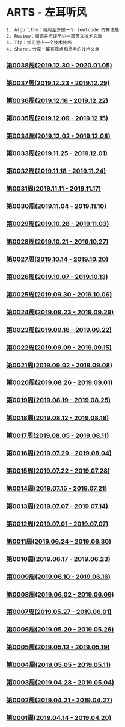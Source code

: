 # ARTS - 左耳听风
```
1. Algorithm：每周至少做一个 leetcode 的算法题
2. Review：阅读并点评至少一篇英文技术文章
3. Tip：学习至少一个技术技巧
4. Share：分享一篇有观点和思考的技术文章
```

### [第0038周(2019.12.30 - 2020.01.05)]()

### [第0037周(2019.12.23 - 2019.12.29)]()

### [第0036周(2019.12.16 - 2019.12.22)]()

### [第0035周(2019.12.09 - 2019.12.15)]()

### [第0034周(2019.12.02 - 2019.12.08)]()

### [第0033周(2019.11.25 - 2019.12.01)]()

### [第0032周(2019.11.18 - 2019.11.24)]()

### [第0031周(2019.11.11 - 2019.11.17)]()

### [第0030周(2019.11.04 - 2019.11.10)](https://github.com/vjudge/ARTS/blob/master/2019/第0030周.md)

### [第0029周(2019.10.28 - 2019.11.03)](https://github.com/vjudge/ARTS/blob/master/2019/第0029周.md)

### [第0028周(2019.10.21 - 2019.10.27)](https://github.com/vjudge/ARTS/blob/master/2019/第0028周.md)

### [第0027周(2019.10.14 - 2019.10.20)](https://github.com/vjudge/ARTS/blob/master/2019/第0027周.md)

### [第0026周(2019.10.07 - 2019.10.13)](https://github.com/vjudge/ARTS/blob/master/2019/第0026周.md)

### [第0025周(2019.09.30 - 2019.10.06)](https://github.com/vjudge/ARTS/blob/master/2019/第0025周.md)

### [第0024周(2019.09.23 - 2019.09.29)](https://github.com/vjudge/ARTS/blob/master/2019/第0024周.md)

### [第0023周(2019.09.16 - 2019.09.22)](https://github.com/vjudge/ARTS/blob/master/2019/第0023周.md)

### [第0022周(2019.09.09 - 2019.09.15)](https://github.com/vjudge/ARTS/blob/master/2019/第0022周.md)

### [第0021周(2019.09.02 - 2019.09.08)](https://github.com/vjudge/ARTS/blob/master/2019/第0021周.md)

### [第0020周(2019.08.26 - 2019.09.01)](https://github.com/vjudge/ARTS/blob/master/2019/第0020周.md)

### [第0019周(2019.08.19 - 2019.08.25)](https://github.com/vjudge/ARTS/blob/master/2019/第0019周.md)

### [第0018周(2019.08.12 - 2019.08.18)](https://github.com/vjudge/ARTS/blob/master/2019/第0018周.md)

### [第0017周(2019.08.05 - 2019.08.11)](https://github.com/vjudge/ARTS/blob/master/2019/第0017周.md)

### [第0016周(2019.07.29 - 2019.08.04)](https://github.com/vjudge/ARTS/blob/master/2019/第0016周.md)

### [第0015周(2019.07.22 - 2019.07.28)](https://github.com/vjudge/ARTS/blob/master/2019/第0015周.md)

### [第0014周(2019.07.15 - 2019.07.21)](https://github.com/vjudge/ARTS/blob/master/2019/第0014周.md)

### [第0013周(2019.07.07 - 2019.07.14)](https://github.com/vjudge/ARTS/blob/master/2019/第0013周.md)

### [第0012周(2019.07.01 - 2019.07.07)](https://github.com/vjudge/ARTS/blob/master/2019/第0012周.md)

### [第0011周(2019.06.24 - 2019.06.30)](https://github.com/vjudge/ARTS/blob/master/2019/第0011周.md)

### [第0010周(2019.06.17 - 2019.06.23)](https://github.com/vjudge/ARTS/blob/master/2019/第0010周.md)

### [第0009周(2019.06.10 - 2019.06.16)](https://github.com/vjudge/ARTS/blob/master/2019/第0009周.md)

### [第0008周(2019.06.02 - 2019.06.09)](https://github.com/vjudge/ARTS/blob/master/2019/第0008周.md)

### [第0007周(2019.05.27 - 2019.06.01)](https://github.com/vjudge/ARTS/blob/master/2019/第0007周.md)

### [第0006周(2019.05.20 - 2019.05.26)](https://github.com/vjudge/ARTS/blob/master/2019/第0006周.md)

### [第0005周(2019.05.12 - 2019.05.19)](https://github.com/vjudge/ARTS/blob/master/2019/第0005周.md)

### [第0004周(2019.05.05 - 2019.05.11)](https://github.com/vjudge/ARTS/blob/master/2019/第0004周.md)

### [第0003周(2019.04.28 - 2019.05.04)](https://github.com/vjudge/ARTS/blob/master/2019/第0003周.md)

### [第0002周(2019.04.21 - 2019.04.27)](https://github.com/vjudge/ARTS/blob/master/2019/第0002周.md)

### [第0001周(2019.04.14 - 2019.04.20)](https://github.com/vjudge/ARTS/blob/master/2019/第0001周.md)

